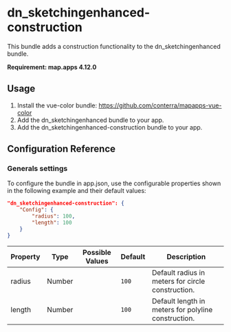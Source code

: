 # dn_sketchingenhanced-construction

This bundle adds a construction functionality to the dn_sketchingenhanced bundle.

**Requirement: map.apps 4.12.0**

## Usage

1. Install the vue-color bundle: https://github.com/conterra/mapapps-vue-color
2. Add the dn_sketchingenhanced bundle to your app.
3. Add the dn_sketchingenhanced-construction bundle to your app.

## Configuration Reference

### Generals settings

To configure the bundle in app.json, use the configurable properties shown in the following example and their default values:

```json
"dn_sketchingenhanced-construction": {
    "Config": {
        "radius": 100,
        "length": 100
    }
}
```

| Property | Type   | Possible Values | Default   | Description                                         |
| -------- | ------ | --------------- | --------- | --------------------------------------------------- |
| radius   | Number |                 | ```100``` | Default radius in meters for circle construction.   |
| length   | Number |                 | ```100``` | Default length in meters for polyline construction. |
